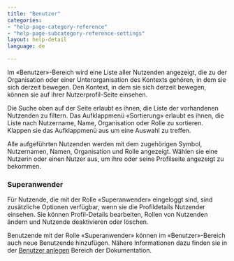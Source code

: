 ```yaml
---
title: "Benutzer"
categories:
- "help-page-category-reference"
- "help-page-subcategory-reference-settings"
layout: help-detail
language: de

---
```


Im &laquo;Benutzer&raquo;-Bereich wird eine Liste aller Nutzenden angezeigt, die zu der Organisation oder einer Unterorganisation des Kontexts gehören, in dem sie sich derzeit bewegen. Den Kontext, in dem sie sich derzeit bewegen, können sie auf ihrer Nutzerprofil-Seite einsehen.

Die Suche oben auf der Seite erlaubt es ihnen, die Liste der vorhandenen Nutzenden zu filtern. Das Aufklappmenü &laquo;Sortierung&raquo; erlaubt es ihnen, die Liste nach Nutzername, Name, Organisation oder Rolle zu sortieren. Klappen sie das Aufklappmenü aus um eine Auswahl zu treffen.

Alle aufgeführten Nutzenden werden mit dem zugehörigen Symbol, Nutzernamen, Namen, Organisation und Rolle angezeigt. Wählen sie eine Nutzerin oder einen Nutzer aus, um ihre oder seine Profilseite angezeigt zu bekommen.

### Superanwender

Für Nutzende, die mit der Rolle &laquo;Superanwender&raquo; eingeloggt sind, sind zusätzliche Optionen verfügbar, wenn sie die Profildetails Nutzender einsehen. Sie können Profil-Details bearbeiten, Rollen von Nutzenden ändern und Nutzende deaktivieren oder löschen.

Benutzende mit der Rolle &laquo;Superanwender&raquo; können im &laquo;Benutzer&raquo;-Bereich auch neue Benutzende hinzufügen. Nähere Informationen dazu finden sie in der [Benutzer anlegen](https://www.wetransform.to/help/de/help-page-category-users/help-page-subcategory-users-register/2015/03/05/users-add/) Bereich der Dokumentation.